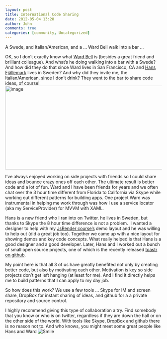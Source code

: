 ```yaml
---
layout: post
title: International Code Sharing
date: 2012-05-04 13:28
author: John
comments: true
categories: [community, Uncategorized]
---
```

<p>A Swede, and Italian/American, and a … Ward Bell walk into a bar …</p> <p align="left">OK, so I don’t exactly know what <a href="https://twitter.com/#!/wardbell">Ward Bell</a> is (besides a great friend and brilliant colleague). And what’s he doing walking into a bar with a Swede? And how did they do that since Ward lives in San Francisco, CA and <a href="https://twitter.com/#!/hfjallemark">Hans Fjällemark</a> lives in Sweden? And why did they invite me, the Italian/American, since I don’t drink? They went to the bar to share code ideas, of course!<a href="/wp-content/uploads/media/Windows-Live-Writer/5f8c7c51c063_78B7/image_4.png"><img style="background-image: none; border-right-width: 0px; padding-left: 0px; padding-right: 0px; display: inline; border-top-width: 0px; border-bottom-width: 0px; border-left-width: 0px; padding-top: 0px" title="image" border="0" alt="image" src="/wp-content/uploads/media/Windows-Live-Writer/5f8c7c51c063_78B7/image_thumb_1.png" width="520" height="269"></a></p> <p align="left">I’ve always enjoyed working on side projects with friends so I could share ideas and bounce crazy ones off each other. The ultimate result is better code and a lot of fun. Ward and I have been friends for years and we often chat over the 3 hour time different from Florida to California via Skype while working out different patterns for building apps. One project Ward was instrumental in helping me work through was how I use a service locator (aka my ServiceProvider) for MVVM with XAML.</p> <p align="left">Hans is a new friend who I ran into on Twitter. he lives in Sweden, but thanks to Skype the 8 hour time difference is not a problem.&nbsp; I wanted a designer to help with my <a href="http://jpapa.me/jsrenderps">JsRender course’s</a> demo layout and he was willing to help out (did a great job too). Together we came up with a nice layout for showing demos and key code concepts. What really helped is that Hans is a good designer and a good developer. Later, Hans and I worked out a bunch of small open source projects, one of which is the recently released <a href="https://github.com/CodeSeven/toastr">toastr on github</a>.</p> <p align="left">My point here is that all 3 of us have greatly benefited not only by creating better code, but also by motivating each other. Motivation is key so side projects don’t get left hanging (at least for me). And I find it directly helps me to build patterns that I can apply to my day job. </p> <p align="left">So how does this work? We use a few tools … Skype for IM and screen share, DropBox for instant sharing of ideas, and github for a a private repository and source control. </p> <p align="left">I highly recommend giving this type of collaboration a try. Find somebody that you know or who is on twitter, regardless if they are down the hall or on the other side of the world. With tools like Skype, DropBox and github there is no reason not to. And who knows, you might meet some great people like Hans and Ward <img style="border-bottom-style: none; border-left-style: none; border-top-style: none; border-right-style: none" class="wlEmoticon wlEmoticon-smile" alt="Smile" src="/wp-content/uploads/media/Windows-Live-Writer/5f8c7c51c063_78B7/wlEmoticon-smile_2.png"></p>

